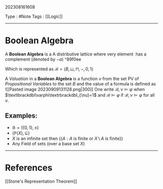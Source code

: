 202308161608

Type : #Note
Tags : [[Logic]]

---
# Boolean Algebra

A **Boolean Algebra** is a A distributive lattice where very element  has a complement (denoted by $-a$) ^89f0ee

Which is represented as $\mathcal B=\langle B, \sqcup,\sqcap,-,0,1\rangle$

A *Valuation* in a **Boolean Algebra** is a function $\nu$ from the set $\text{PV}$ of _Propositional Variables_ to the set $B$ and the value of a formula is defined as 
![[Pasted image 20230909131128.png|300]]
One write $\mathcal B,\nu\models\varphi$ when $\textlbrackdbl\varphi\textrbrackdbl_{\nu}=1$ and $\mathcal B\models \varphi$ if $\mathcal B,\nu\models\varphi$ for all $\nu$.
## Examples:
- $\mathbb B=(\{0,1\}, \le)$
- $(\mathbb P(X),\subseteq)$
- $X$ is an infinite set then ($\{A:A\text{ is finite or } X\setminus A \text{ is finite}\}$)
- Any Field of sets (over a base set $X$)
---
# References
[[Stone's Representation Theorem]]